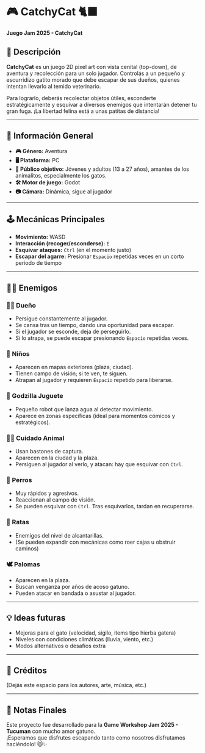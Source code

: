 # 🎮 CatchyCat 🐈‍⬛  
**Juego Jam 2025 - CatchyCat**

## 🐾 Descripción  
**CatchyCat** es un juego 2D pixel art con vista cenital (top-down), de aventura y recolección para un solo jugador. Controlás a un pequeño y escurridizo gatito morado que debe escapar de sus dueños, quienes intentan llevarlo al temido veterinario.  

Para lograrlo, deberás recolectar objetos útiles, esconderte estratégicamente y esquivar a diversos enemigos que intentarán detener tu gran fuga. ¡La libertad felina está a unas patitas de distancia!

---

## 🧭 Información General

- **🎮 Género:** Aventura  
- **🖥️ Plataforma:** PC  
- **🎯 Público objetivo:** Jóvenes y adultos (13 a 27 años), amantes de los animalitos, especialmente los gatos.  
- **🛠️ Motor de juego:** Godot  
- **📷 Cámara:** Dinámica, sigue al jugador  

---

## 🕹️ Mecánicas Principales

- **Movimiento:** WASD  
- **Interacción (recoger/esconderse):** `E`  
- **Esquivar ataques:** `Ctrl` (en el momento justo)  
- **Escapar del agarre:** Presionar `Espacio` repetidas veces en un corto periodo de tiempo  

---

## 🧟‍♂️ Enemigos

### 🧑‍🦱 Dueño
- Persigue constantemente al jugador.
- Se cansa tras un tiempo, dando una oportunidad para escapar.
- Si el jugador se esconde, deja de perseguirlo.
- Si lo atrapa, se puede escapar presionando `Espacio` repetidas veces.

### 👶 Niños
- Aparecen en mapas exteriores (plaza, ciudad).
- Tienen campo de visión; si te ven, te siguen.
- Atrapan al jugador y requieren `Espacio` repetido para liberarse.

### 🦖 Godzilla Juguete
- Pequeño robot que lanza agua al detectar movimiento.
- Aparece en zonas específicas (ideal para momentos cómicos y estratégicos).

### 🧑‍⚕️ Cuidado Animal
- Usan bastones de captura.
- Aparecen en la ciudad y la plaza.
- Persiguen al jugador al verlo, y atacan: hay que esquivar con `Ctrl`.

### 🐶 Perros
- Muy rápidos y agresivos.
- Reaccionan al campo de visión.
- Se pueden esquivar con `Ctrl`. Tras esquivarlos, tardan en recuperarse.

### 🐀 Ratas
- Enemigos del nivel de alcantarillas.
- (Se pueden expandir con mecánicas como roer cajas u obstruir caminos)

### 🕊️ Palomas
- Aparecen en la plaza.
- Buscan venganza por años de acoso gatuno.
- Pueden atacar en bandada o asustar al jugador.

---

## 💡 Ideas futuras

- Mejoras para el gato (velocidad, sigilo, items tipo hierba gatera)
- Niveles con condiciones climáticas (lluvia, viento, etc.)
- Modos alternativos o desafíos extra

---

## 🧶 Créditos  
(Dejás este espacio para los autores, arte, música, etc.)

---

## 🐾 Notas Finales  
Este proyecto fue desarrollado para la **Game Workshop Jam 2025 - Tucuman** con mucho amor gatuno.  
¡Esperamos que disfrutes escapando tanto como nosotros disfrutamos haciéndolo! 🐱✨
